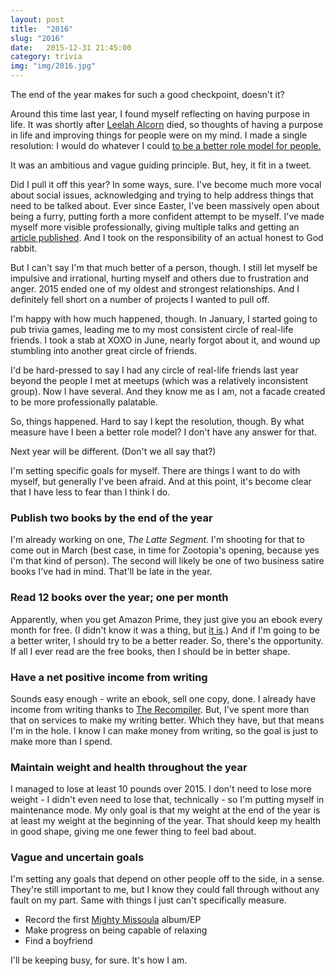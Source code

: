 ```yaml
---
layout: post
title:  "2016"
slug: "2016"
date:   2015-12-31 21:45:00
category: trivia
img: "img/2016.jpg"
---
```


The end of the year makes for such a good checkpoint, doesn't it?

Around this time last year, I found myself reflecting on having purpose in life.
It was shortly after [Leelah Alcorn](https://en.wikipedia.org/wiki/Death_of_Leelah_Alcorn) died,
so thoughts of having a purpose in life and improving things for people were on my mind.
I made a single resolution: I would do whatever I could [to be a better role model for people.](https://twitter.com/hupfen/status/550476392400318464)

It was an ambitious and vague guiding principle. But, hey, it fit in a tweet.

Did I pull it off this year? In some ways, sure. I've become much more vocal about
social issues, acknowledging and trying to help address things that need to be talked about.
Ever since Easter, I've been massively open about being a furry, putting forth a more
confident attempt to be myself. I've made myself more visible professionally,
giving multiple talks and getting an [article published](http://recompilermag.com/issues/issue-2/two-tokens-and-a-cat-working-with-two-factor-authentication/).
And I took on the responsibility of an actual honest to God rabbit.

But I can't say I'm that much better of a person, though. I still let myself be
impulsive and irrational, hurting myself and others due to frustration and anger. 2015
ended one of my oldest and strongest relationships. And I definitely fell short
on a number of projects I wanted to pull off.

I'm happy with how much happened, though. In January, I started going to pub trivia games,
leading me to my most consistent circle of real-life friends. I took a stab at XOXO in
June, nearly forgot about it, and wound up stumbling into another great circle of friends.

I'd be hard-pressed to say I had any circle of real-life friends last year beyond the
people I met at meetups (which was a relatively inconsistent group). Now I have several.
And they know me as I am, not a facade created to be more professionally palatable.

So, things happened. Hard to say I kept the resolution, though. By what measure have
I been a better role model? I don't have any answer for that.

Next year will be different. (Don't we all say that?)

I'm setting specific goals for myself. There are things I want to do with myself, but
generally I've been afraid. And at this point, it's become clear that I have
less to fear than I think I do.

### Publish two books by the end of the year

I'm already working on one, *The Latte Segment.* I'm shooting for that to come out in March
(best case, in time for Zootopia's opening, because yes I'm that kind of person). The second
will likely be one of two business satire books I've had in mind. That'll be late in the year.

### Read 12 books over the year; one per month

Apparently, when you get Amazon Prime, they just give you an ebook every month for free.
(I didn't know it was a thing, but [it is](http://www.amazon.com/gp/digital/kindle/first/ref=as_li_ss_tl?ie=UTF8&camp=1789&creative=390957&linkCode=ur2&tag=recorroule-20&linkId=URFZC7THMARUURDI).) And if I'm going to be a better writer, I should try to
be a better reader. So, there's the opportunity. If all I ever read are the free books,
then I should be in better shape.

### Have a net positive income from writing

Sounds easy enough - write an ebook, sell one copy, done. I already have income
from writing thanks to [The Recompiler](http://recompilermag.com/). But, I've spent more
than that on services to make my writing better. Which they have, but that means I'm
in the hole. I know I can make money from writing, so the goal is just to make more
than I spend.

### Maintain weight and health throughout the year

I managed to lose at least 10 pounds over 2015. I don't need to lose more weight - I didn't
even need to lose that, technically - so I'm putting myself in maintenance mode. My only goal
is that my weight at the end of the year is at least my weight at the beginning of the year.
That should keep my health in good shape, giving me one fewer thing to feel bad about.

### Vague and uncertain goals

I'm setting any goals that depend on other people off to the side, in a sense. They're
still important to me, but I know they could fall through without any fault on
my part. Same with things I just can't specifically measure.

- Record the first [Mighty Missoula](http://mightymissoula.com/) album/EP
- Make progress on being capable of relaxing
- Find a boyfriend

I'll be keeping busy, for sure. It's how I am.
